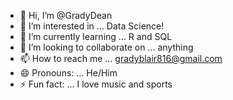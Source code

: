 - 👋 Hi, I’m @GradyDean
- 👀 I’m interested in ... Data Science!
- 🌱 I’m currently learning ... R and SQL
- 💞️ I’m looking to collaborate on ... anything
- 📫 How to reach me ... gradyblair816@gmail.com
- 😄 Pronouns: ... He/Him
- ⚡ Fun fact: ... I love music and sports

<!---
GradyDean/GradyDean is a ✨ special ✨ repository because its `README.md` (this file) appears on your GitHub profile.
You can click the Preview link to take a look at your changes.
--->
